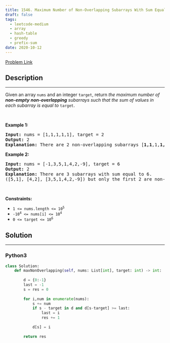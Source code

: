 ```yaml
---
title: 1546. Maximum Number of Non-Overlapping Subarrays With Sum Equals Target
draft: false
tags: 
  - leetcode-medium
  - array
  - hash-table
  - greedy
  - prefix-sum
date: 2020-10-12
---
```


[Problem Link](https://leetcode.com/problems/maximum-number-of-non-overlapping-subarrays-with-sum-equals-target/)

## Description

---
<p>Given an array <code>nums</code> and an integer <code>target</code>, return <em>the maximum number of <strong>non-empty</strong> <strong>non-overlapping</strong> subarrays such that the sum of values in each subarray is equal to</em> <code>target</code>.</p>

<p>&nbsp;</p>
<p><strong class="example">Example 1:</strong></p>

<pre>
<strong>Input:</strong> nums = [1,1,1,1,1], target = 2
<strong>Output:</strong> 2
<strong>Explanation:</strong> There are 2 non-overlapping subarrays [<strong>1,1</strong>,1,<strong>1,1</strong>] with sum equals to target(2).
</pre>

<p><strong class="example">Example 2:</strong></p>

<pre>
<strong>Input:</strong> nums = [-1,3,5,1,4,2,-9], target = 6
<strong>Output:</strong> 2
<strong>Explanation:</strong> There are 3 subarrays with sum equal to 6.
([5,1], [4,2], [3,5,1,4,2,-9]) but only the first 2 are non-overlapping.
</pre>

<p>&nbsp;</p>
<p><strong>Constraints:</strong></p>

<ul>
	<li><code>1 &lt;= nums.length &lt;= 10<sup>5</sup></code></li>
	<li><code>-10<sup>4</sup> &lt;= nums[i] &lt;= 10<sup>4</sup></code></li>
	<li><code>0 &lt;= target &lt;= 10<sup>6</sup></code></li>
</ul>


## Solution

---
### Python3
``` py title='maximum-number-of-non-overlapping-subarrays-with-sum-equals-target'
class Solution:
    def maxNonOverlapping(self, nums: List[int], target: int) -> int:
        
        d = {0:-1}
        last = -1
        s = res = 0
        
        for i,num in enumerate(nums):
            s += num
            if s - target in d and d[s-target] >= last:
                last = i
                res += 1
            
            d[s] = i
        
        return res
```

